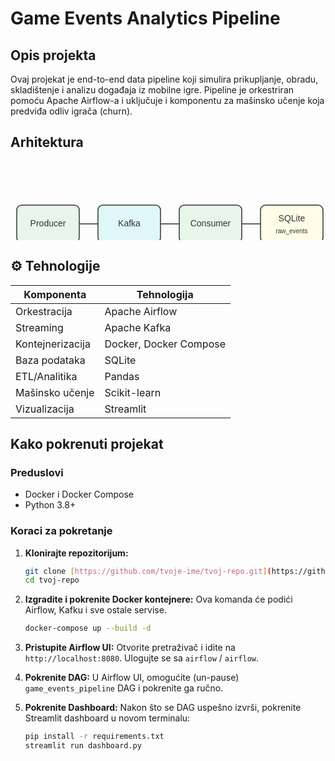 # Game Events Analytics Pipeline

## Opis projekta

Ovaj projekat je end-to-end data pipeline koji simulira prikupljanje, obradu, skladištenje i analizu događaja iz mobilne igre. Pipeline je orkestriran pomoću Apache Airflow-a i uključuje i komponentu za mašinsko učenje koja predviđa odliv igrača (churn).

## Arhitektura

<svg width="800" height="200" xmlns="http://www.w3.org/2000/svg" font-family="Arial, sans-serif">
  <defs>
    <marker id="arrowhead" markerWidth="10" markerHeight="7" refX="0" refY="3.5" orient="auto">
      <polygon points="0 0, 10 3.5, 0 7" fill="#333" />
    </marker>
  </defs>

  <!-- Komponente i strelice -->
  <g>
    <!-- Producer -->
    <rect x="10" y="70" width="100" height="60" fill="#e8f5e9" stroke="#333" stroke-width="1.5" rx="8" />
    <text x="60" y="100" font-size="14px" text-anchor="middle" dominant-baseline="middle" fill="#333">Producer</text>
  </g>
  <line x1="110" y1="100" x2="140" y2="100" stroke="#333" stroke-width="1.5" marker-end="url(#arrowhead)" />

  <g>
    <!-- Kafka -->
    <rect x="140" y="70" width="100" height="60" fill="#e0f7fa" stroke="#333" stroke-width="1.5" rx="8" />
    <text x="190" y="100" font-size="14px" text-anchor="middle" dominant-baseline="middle" fill="#333">Kafka</text>
  </g>
  <line x1="240" y1="100" x2="270" y2="100" stroke="#333" stroke-width="1.5" marker-end="url(#arrowhead)" />

  <g>
    <!-- Consumer -->
    <rect x="270" y="70" width="100" height="60" fill="#e8f5e9" stroke="#333" stroke-width="1.5" rx="8" />
    <text x="320" y="100" font-size="14px" text-anchor="middle" dominant-baseline="middle" fill="#333">Consumer</text>
  </g>
  <line x1="370" y1="100" x2="400" y2="100" stroke="#333" stroke-width="1.5" marker-end="url(#arrowhead)" />

  <g>
    <!-- SQLite -->
    <rect x="400" y="70" width="100" height="60" fill="#fffde7" stroke="#333" stroke-width="1.5" rx="8" />
    <text x="450" y="92" font-size="14px" text-anchor="middle" dominant-baseline="middle" fill="#333">SQLite</text>
    <text x="450" y="112" font-size="10px" text-anchor="middle" dominant-baseline="middle" fill="#333">raw_events</text>
  </g>
  
  <!-- Strelica na dole i na gore -->
  <path d="M 450 130 Q 450 150 470 150 L 530 150 Q 550 150 550 130" stroke="#333" stroke-width="1.5" fill="none" marker-end="url(#arrowhead)"/>
  
  <g>
    <!-- Aggregation & ML -->
    <rect x="550" y="70" width="120" height="60" fill="#f3e5f5" stroke="#333" stroke-width="1.5" rx="8" />
    <text x="610" y="92" font-size="14px" text-anchor="middle" dominant-baseline="middle" fill="#333">Aggregation</text>
    <text x="610" y="112" font-size="14px" text-anchor="middle" dominant-baseline="middle" fill="#333">& ML Model</text>
  </g>
  <line x1="670" y1="100" x2="700" y2="100" stroke="#333" stroke-width="1.5" marker-end="url(#arrowhead)" />

  <g>
    <!-- Dashboard -->
    <rect x="700" y="70" width="100" height="60" fill="#ffebee" stroke="#333" stroke-width="1.5" rx="8" />
    <text x="750" y="100" font-size="14px" text-anchor="middle" dominant-baseline="middle" fill="#333">Dashboard</text>
  </g>

</svg>

## ⚙️ Tehnologije

| Komponenta         | Tehnologija           |
|--------------------|------------------------|
| Orkestracija       | Apache Airflow         |
| Streaming          | Apache Kafka           |
| Kontejnerizacija   | Docker, Docker Compose |
| Baza podataka      | SQLite                 |
| ETL/Analitika      | Pandas                 |
| Mašinsko učenje    | Scikit-learn           |
| Vizualizacija      | Streamlit              |

## Kako pokrenuti projekat

### Preduslovi

- Docker i Docker Compose
- Python 3.8+

### Koraci za pokretanje

1.  **Klonirajte repozitorijum:**
    ```bash
    git clone [https://github.com/tvoje-ime/tvoj-repo.git](https://github.com/tvoje-ime/tvoj-repo.git)
    cd tvoj-repo
    ```

2.  **Izgradite i pokrenite Docker kontejnere:**
    Ova komanda će podići Airflow, Kafku i sve ostale servise.
    ```bash
    docker-compose up --build -d
    ```

3.  **Pristupite Airflow UI:**
    Otvorite pretraživač i idite na `http://localhost:8080`. Ulogujte se sa `airflow` / `airflow`.

4.  **Pokrenite DAG:**
    U Airflow UI, omogućite (un-pause) `game_events_pipeline` DAG i pokrenite ga ručno.

5.  **Pokrenite Dashboard:**
    Nakon što se DAG uspešno izvrši, pokrenite Streamlit dashboard u novom terminalu:
    ```bash
    pip install -r requirements.txt
    streamlit run dashboard.py
    ````
